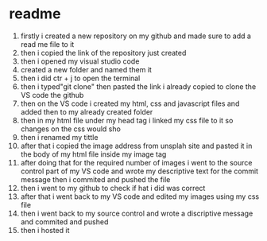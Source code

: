 # readme 

1. firstly i created a new repository  on my github and made sure to add a read me file to it
2. then i copied the link of the repository just created
3. then i opened my visual studio code 
4. created a new folder and named them it 
5. then i did ctr + j to open the terminal 
6. then i typed"git clone" then pasted the link i already copied to clone the VS code the github 
7. then on the VS code i created my html, css and javascript files and added then to my already created folder 
8. then in my html file under my head tag i linked my css file to it so changes on the css would sho
9. then i renamed my tittle 
10. after that i copied the image address from unsplah site and pasted it in the body of my html file inside my image tag
11. after doing that for the required number of images i went to the source control part of my VS code and wrote my descriptive text for the commit message then i commited and pushed the file 
12. then i went to my github to check if hat i did was correct
13. after that i went back to my VS code and edited my images using my css file
14. then i went back to my source control and wrote a discriptive message and commited and pushed 
15. then i hosted it  